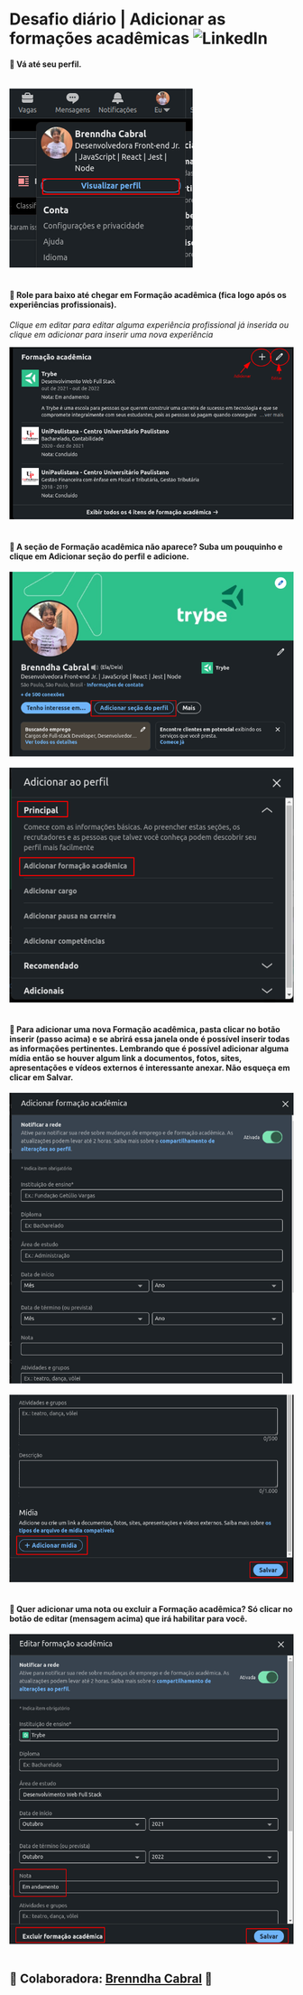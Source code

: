 # Desafio diário | Adicionar as formações acadêmicas ![LinkedIn](https://img.shields.io/badge/linkedin-%230077B5.svg?style=for-the-badge&logo=linkedin&logoColor=white)

#### :seedling: Vá até seu perfil. <br/><br/>
<img src="./desafios-linkedin-github/dia-8/imagens/01.png"/><br/><br/>

#### :seedling: Role para baixo até chegar em Formação acadêmica (fica logo após os experiências profissionais).

_Clique em editar para editar alguma experiência profissional já inserida ou clique em adicionar para inserir uma nova experiência_

<img src="./desafios-linkedin-github/dia-8/imagens/02.png"/><br/><br/>


#### :seedling: A seção de Formação acadêmica não aparece? Suba um pouquinho e clique em Adicionar seção do perfil  e adicione.

<img src="./desafios-linkedin-github/dia-8/imagens/03.png"/><br/><br/>
<img src="./desafios-linkedin-github/dia-8/imagens/04.png"/><br/><br/>

#### :seedling: Para adicionar uma nova Formação acadêmica, pasta clicar no botão inserir (passo acima) e se abrirá essa janela onde é possível inserir todas as informações pertinentes. Lembrando que é possível adicionar alguma mídia então se houver algum link a documentos, fotos, sites, apresentações e vídeos externos é interessante anexar. Não esqueça em clicar em Salvar.

<img src="./desafios-linkedin-github/dia-8/imagens/05.png"/><br/><br/>
<img src="./desafios-linkedin-github/dia-8/imagens/06.png"/><br/><br/>

#### :seedling: Quer adicionar uma nota ou excluir a Formação acadêmica? Só clicar no botão de editar (mensagem acima) que irá habilitar para você.

<img src="./desafios-linkedin-github/dia-8/imagens/07.png"/><br/><br/>

## :seedling: Colaboradora: [Brenndha Cabral](https://www.linkedin.com/in/brenndhacabral/) :green_heart: